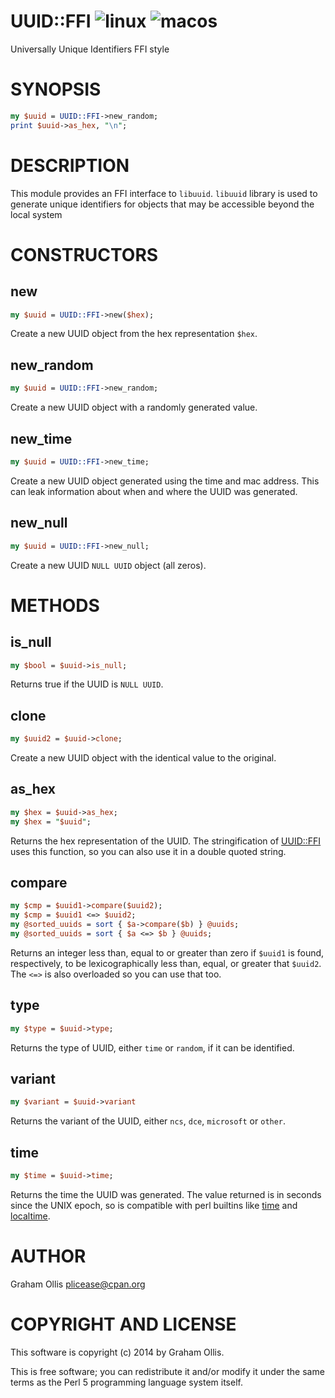 # UUID::FFI ![linux](https://github.com/uperl/UUID-FFI/workflows/linux/badge.svg) ![macos](https://github.com/uperl/UUID-FFI/workflows/macos/badge.svg)

Universally Unique Identifiers FFI style

# SYNOPSIS

```perl
my $uuid = UUID::FFI->new_random;
print $uuid->as_hex, "\n";
```

# DESCRIPTION

This module provides an FFI interface to `libuuid`.
`libuuid` library is used to generate unique identifiers
for objects that may be accessible beyond the local system

# CONSTRUCTORS

## new

```perl
my $uuid = UUID::FFI->new($hex);
```

Create a new UUID object from the hex representation `$hex`.

## new\_random

```perl
my $uuid = UUID::FFI->new_random;
```

Create a new UUID object with a randomly generated value.

## new\_time

```perl
my $uuid = UUID::FFI->new_time;
```

Create a new UUID object generated using the time and mac address.
This can leak information about when and where the UUID was generated.

## new\_null

```perl
my $uuid = UUID::FFI->new_null;
```

Create a new UUID `NULL UUID`  object (all zeros).

# METHODS

## is\_null

```perl
my $bool = $uuid->is_null;
```

Returns true if the UUID is `NULL UUID`.

## clone

```perl
my $uuid2 = $uuid->clone;
```

Create a new UUID object with the identical value to the original.

## as\_hex

```perl
my $hex = $uuid->as_hex;
my $hex = "$uuid";
```

Returns the hex representation of the UUID.  The stringification of
[UUID::FFI](https://metacpan.org/pod/UUID::FFI) uses this function, so you can also use it in a double quoted string.

## compare

```perl
my $cmp = $uuid1->compare($uuid2);
my $cmp = $uuid1 <=> $uuid2;
my @sorted_uuids = sort { $a->compare($b) } @uuids;
my @sorted_uuids = sort { $a <=> $b } @uuids;
```

Returns an integer less than, equal to or greater than zero
if `$uuid1` is found, respectively, to be lexicographically
less than, equal, or greater that `$uuid2`.  The `<=>`
is also overloaded so you can use that too.

## type

```perl
my $type = $uuid->type;
```

Returns the type of UUID, either `time` or `random`,
if it can be identified.

## variant

```perl
my $variant = $uuid->variant
```

Returns the variant of the UUID, either `ncs`, `dce`, `microsoft` or `other`.

## time

```perl
my $time = $uuid->time;
```

Returns the time the UUID was generated.  The value returned is in seconds
since the UNIX epoch, so is compatible with perl builtins like [time](https://metacpan.org/pod/perlfunc#time) and
[localtime](https://metacpan.org/pod/perlfunc#localtime).

# AUTHOR

Graham Ollis <plicease@cpan.org>

# COPYRIGHT AND LICENSE

This software is copyright (c) 2014 by Graham Ollis.

This is free software; you can redistribute it and/or modify it under
the same terms as the Perl 5 programming language system itself.

